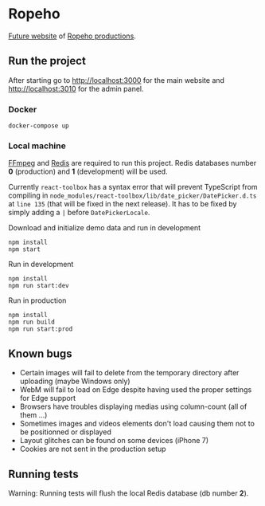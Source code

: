 # Ropeho

[Future website](http://next.ropeho.com) of [Ropeho productions](http://ropeho.com). 

## Run the project

After starting go to [http://localhost:3000](http://localhost:3000) for the main website and [http://localhost:3010](http://localhost:3010) for the admin panel.

### Docker

```
docker-compose up
```

### Local machine

[FFmpeg](https://ffmpeg.org) and [Redis](https://redis.io) are required to run this project. Redis databases number **0** (production) and **1** (development) will be used.

Currently `react-toolbox` has a syntax error that will prevent TypeScript from compiling in `node_modules/react-toolbox/lib/date_picker/DatePicker.d.ts` at `line 135` (that will be fixed in the next release). It has to be fixed by simply adding a `|` before `DatePickerLocale`.

Download and initialize demo data and run in development
```
npm install
npm start
```

Run in development
```
npm install
npm run start:dev
```

Run in production
```
npm install
npm run build
npm run start:prod
```

## Known bugs

* Certain images will fail to delete from the temporary directory after uploading (maybe Windows only)
* WebM will fail to load on Edge despite having used the proper settings for Edge support
* Browsers have troubles displaying medias using column-count (all of them ...)
* Sometimes images and videos elements don't load causing them not to be positionned or displayed
* Layout glitches can be found on some devices (iPhone 7)
* Cookies are not sent in the production setup

## Running tests

Warning: Running tests will flush the local Redis database (db number **2**).
